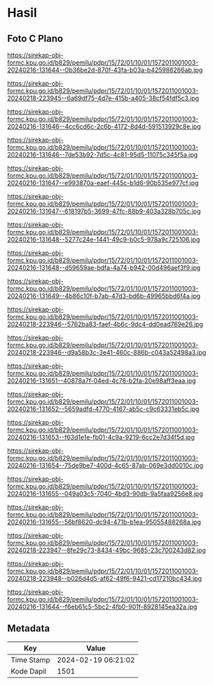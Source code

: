# Hasil

## Foto C Plano

https://sirekap-obj-formc.kpu.go.id/b829/pemilu/pdpr/15/72/01/10/01/1572011001003-20240216-131644--0b36be2d-870f-43fa-b03a-b425986266ab.jpg

https://sirekap-obj-formc.kpu.go.id/b829/pemilu/pdpr/15/72/01/10/01/1572011001003-20240218-223945--6a69df75-4d7e-415b-a405-38cf54fdf5c3.jpg

https://sirekap-obj-formc.kpu.go.id/b829/pemilu/pdpr/15/72/01/10/01/1572011001003-20240216-131646--4cc6cd6c-2c6b-4172-8d4d-591513929c8e.jpg

https://sirekap-obj-formc.kpu.go.id/b829/pemilu/pdpr/15/72/01/10/01/1572011001003-20240216-131646--7de53b92-7d5c-4c81-95d5-11075c345f5a.jpg

https://sirekap-obj-formc.kpu.go.id/b829/pemilu/pdpr/15/72/01/10/01/1572011001003-20240216-131647--e993870a-eaef-445c-b1d6-90b535e977cf.jpg

https://sirekap-obj-formc.kpu.go.id/b829/pemilu/pdpr/15/72/01/10/01/1572011001003-20240216-131647--618197b5-3699-47fc-88b9-403a328b705c.jpg

https://sirekap-obj-formc.kpu.go.id/b829/pemilu/pdpr/15/72/01/10/01/1572011001003-20240216-131648--5277c24e-1441-49c9-b0c5-978a9c725106.jpg

https://sirekap-obj-formc.kpu.go.id/b829/pemilu/pdpr/15/72/01/10/01/1572011001003-20240216-131648--d59659ae-bdfa-4a74-b942-00d496aef3f9.jpg

https://sirekap-obj-formc.kpu.go.id/b829/pemilu/pdpr/15/72/01/10/01/1572011001003-20240216-131649--4b86c10f-b7ab-47d3-bd6b-49965bbd6f4a.jpg

https://sirekap-obj-formc.kpu.go.id/b829/pemilu/pdpr/15/72/01/10/01/1572011001003-20240218-223946--5762ba83-faef-4b6c-9dc4-dd0ead769e26.jpg

https://sirekap-obj-formc.kpu.go.id/b829/pemilu/pdpr/15/72/01/10/01/1572011001003-20240218-223946--d9a58b3c-3e41-460c-886b-c043a52498a3.jpg

https://sirekap-obj-formc.kpu.go.id/b829/pemilu/pdpr/15/72/01/10/01/1572011001003-20240216-131651--40878a7f-04ed-4c76-b2fa-20e98aff3eaa.jpg

https://sirekap-obj-formc.kpu.go.id/b829/pemilu/pdpr/15/72/01/10/01/1572011001003-20240216-131652--5659adfd-4770-4167-ab5c-c9c63331eb5c.jpg

https://sirekap-obj-formc.kpu.go.id/b829/pemilu/pdpr/15/72/01/10/01/1572011001003-20240216-131653--f63d1e1e-fb01-4c9a-9219-6cc2e7d34f5d.jpg

https://sirekap-obj-formc.kpu.go.id/b829/pemilu/pdpr/15/72/01/10/01/1572011001003-20240216-131654--75de9be7-400d-4c65-87ab-069e3dd0010c.jpg

https://sirekap-obj-formc.kpu.go.id/b829/pemilu/pdpr/15/72/01/10/01/1572011001003-20240216-131655--049a03c5-7040-4bd3-90db-9a5faa9256e8.jpg

https://sirekap-obj-formc.kpu.go.id/b829/pemilu/pdpr/15/72/01/10/01/1572011001003-20240216-131655--56bf8620-dc94-471b-b1ea-95055488268a.jpg

https://sirekap-obj-formc.kpu.go.id/b829/pemilu/pdpr/15/72/01/10/01/1572011001003-20240218-223947--8fe29c73-8434-49bc-9685-23c700243d82.jpg

https://sirekap-obj-formc.kpu.go.id/b829/pemilu/pdpr/15/72/01/10/01/1572011001003-20240218-223948--b026d4d5-af62-49f6-9421-cd17210bc434.jpg

https://sirekap-obj-formc.kpu.go.id/b829/pemilu/pdpr/15/72/01/10/01/1572011001003-20240216-131644--f6eb61c5-5bc2-4fb0-901f-8928145ea32a.jpg


## Metadata

| Key        | Value               |
| ---------- | ------------------- |
| Time Stamp | 2024-02-19 06:21:02 |
| Kode Dapil | 1501                |



